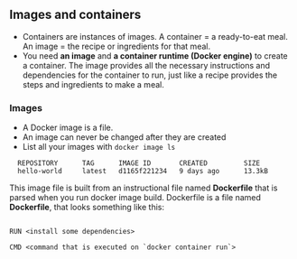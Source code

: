 ## Images and containers 
- Containers are instances of images. A container = a ready-to-eat meal. An image = the recipe or ingredients for that meal.
-  You need **an image** and **a container runtime (Docker engine)** to create a container. The image provides all the necessary instructions and dependencies for the container to run, just like a recipe provides the steps and ingredients to make a meal.

### Images 
- A Docker image is a file.
- An image can never be changed after they are created
- List all your images with ```docker image ls```

```$ docker image ls
  REPOSITORY      TAG      IMAGE ID       CREATED         SIZE
  hello-world     latest   d1165f221234   9 days ago      13.3kB
```

This image file is built from an instructional file named **Dockerfile** that is parsed when you run docker image build.
Dockerfile is a file named **Dockerfile**, that looks something like this:
```FROM <image>:<tag>

RUN <install some dependencies>

CMD <command that is executed on `docker container run`>
```

